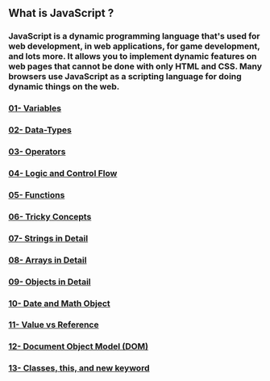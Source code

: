 ## What is JavaScript ?
### JavaScript is a dynamic programming language that's used for web development, in web applications, for game development, and lots more. It allows you to implement dynamic features on web pages that cannot be done with only HTML and CSS. Many browsers use JavaScript as a scripting language for doing dynamic things on the web.

### [01- Variables](https://github.com/SaishJ/JavaScript-Begineer-to-Advanced/tree/01-Variables)
### [02- Data-Types](https://github.com/SaishJ/JavaScript-Begineer-to-Advanced/tree/02-Data-Types)
### [03- Operators](https://github.com/SaishJ/JavaScript-Begineer-to-Advanced/tree/03-Operators)
### [04- Logic and Control Flow](https://github.com/SaishJ/JavaScript-Begineer-to-Advanced/tree/04-Logic_and_Control_Flow)
### [05- Functions](https://github.com/SaishJ/JavaScript-Begineer-to-Advanced/tree/05-Functions)
### [06- Tricky Concepts](https://github.com/SaishJ/JavaScript-Begineer-to-Advanced/tree/06-Tricky-Concepts)
### [07- Strings in Detail](https://github.com/SaishJ/JavaScript-Begineer-to-Advanced/tree/07-Strings_in_Detail)
### [08- Arrays in Detail](https://github.com/SaishJ/JavaScript-Begineer-to-Advanced/tree/08-Arrays_in_Detail)
### [09- Objects in Detail](https://github.com/SaishJ/JavaScript-Begineer-to-Advanced/tree/09-Objects_in_Detail)
### [10- Date and Math Object](https://github.com/SaishJ/JavaScript-Begineer-to-Advanced/tree/10-Date_and_Math_Object)
### [11- Value vs Reference](https://github.com/SaishJ/JavaScript-Begineer-to-Advanced/tree/11-Value_vs_Reference)
### [12- Document Object Model (DOM)](https://github.com/SaishJ/JavaScript-Begineer-to-Advanced/tree/12-Document_Object_Model)
### [13- Classes, this, and new keyword](https://github.com/SaishJ/JavaScript-Begineer-to-Advanced/tree/13-Classes%2C_this_and_new_keyword)
